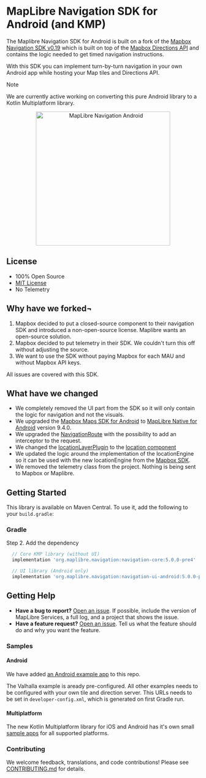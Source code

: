 MapLibre Navigation SDK for Android (and KMP)
=============================================

The Maplibre Navigation SDK for Android is built on a fork of the [Mapbox Navigation SDK v0.19](https://github.com/flitsmeister/flitsmeister-navigation-android/tree/v0.19.0) which is built on top of the [Mapbox Directions API](https://www.mapbox.com/directions) and contains the logic needed to get timed navigation instructions.

With this SDK you can implement turn-by-turn navigation in your own Android app while hosting your Map tiles and Directions API.

> [!NOTE]  
> We are currently active working on converting this pure Android library to a Kotlin Multiplatform library.

<div align="center">
  <img src="https://github.com/maplibre/maplibre-navigation-android/blob/main/.github/preview.png" height="350px" alt="MapLibre Navigation Android">
</div>

## License

- 100% Open Source
- [MIT License](LICENSE)
- No Telemetry


## Why have we forked¬

1. Mapbox decided to put a closed-source component to their navigation SDK and introduced a non-open-source license. Maplibre wants an open-source solution.
2. Mapbox decided to put telemetry in their SDK. We couldn't turn this off without adjusting the source.
3. We want to use the SDK without paying Mapbox for each MAU and without Mapbox API keys.

All issues are covered with this SDK. 

## What have we changed

- We completely removed the UI part from the SDK so it will only contain the logic for navigation and not the visuals.
- We upgraded the [Mapbox Maps SDK for Android](https://github.com/mapbox/mapbox-gl-native/tree/master/platform/android) to [MapLibre Native for Android](https://github.com/maplibre/maplibre-gl-native/tree/master/platform/android) version 9.4.0.
- We upgraded the [NavigationRoute](https://github.com/flitsmeister/flitsmeister-navigation-android/blob/master/libandroid-navigation/src/main/java/com/mapbox/services/android/navigation/v5/navigation/NavigationRoute.java#L425) 
 with the possibility to add an interceptor to the request.
- We changed the [locationLayerPlugin](https://github.com/mapbox/mapbox-plugins-android) to the [location component](https://docs.mapbox.com/android/api/map-sdk/8.5.0/com/mapbox/mapboxsdk/location/LocationComponent.html)
- We updated the logic around the implementation of the locationEngine so it can be used with the new locationEngine from the [Mapbox SDK](https://github.com/mapbox/mapbox-gl-native/tree/master/platform/android).
- We removed the telemetry class from the project. Nothing is being sent to Mapbox or Maplibre.

## Getting Started

This library is available on Maven Central. To use it, add the following to your `build.gradle`:

### Gradle

Step 2. Add the dependency
```groovy
  // Core KMP library (without UI)
  implementation 'org.maplibre.navigation:navigation-core:5.0.0-pre4'

  // UI library (Android only)
  implementation 'org.maplibre.navigation:navigation-ui-android:5.0.0-pre4'
```


## Getting Help

- **Have a bug to report?** [Open an issue](https://github.com/maplibre/maplibre-navigation-android/issues). If possible, include the version of MapLibre Services, a full log, and a project that shows the issue.
- **Have a feature request?** [Open an issue](https://github.com/maplibre/maplibre-navigation-android/issues/new). Tell us what the feature should do and why you want the feature.

### Samples

#### Android

We have added [an Android example app](https://github.com/maplibre/maplibre-navigation-android/tree/main/app/src/main/java/org/maplibre/navigation/android/example) to this repo.

The Valhalla example is aready pre-configured. All other examples needs to be configured with your own tile and direction server. This URLs needs to be set in `developer-config.xml`, which is generated on first Gradle run. 

#### Multiplatform

The new Kotlin Multiplatform library for iOS and Android has it's own small [sample apps](https://github.com/maplibre/maplibre-navigation-android/tree/main/sample) for all supported platforms.

### Contributing

We welcome feedback, translations, and code contributions! Please see [CONTRIBUTING.md](CONTRIBUTING.md) for details.




